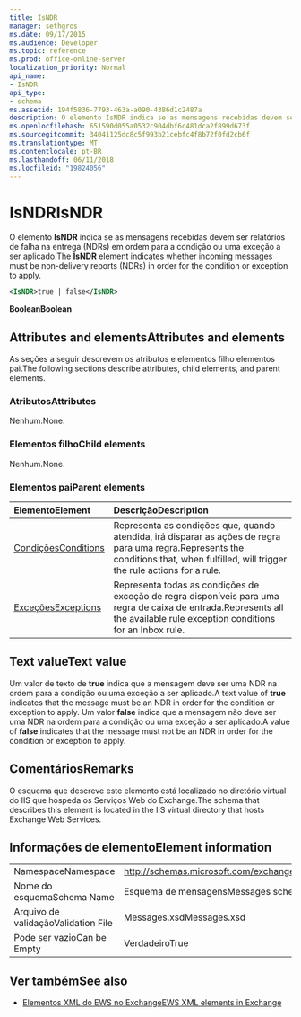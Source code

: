 ```yaml
---
title: IsNDR
manager: sethgros
ms.date: 09/17/2015
ms.audience: Developer
ms.topic: reference
ms.prod: office-online-server
localization_priority: Normal
api_name:
- IsNDR
api_type:
- schema
ms.assetid: 194f5836-7793-463a-a090-4386d1c2487a
description: O elemento IsNDR indica se as mensagens recebidas devem ser relatórios de falha na entrega (NDRs) em ordem para a condição ou uma exceção a ser aplicado.
ms.openlocfilehash: 651590d055a0532c904dbf6c481dca2f899d673f
ms.sourcegitcommit: 34041125dc8c5f993b21cebfc4f8b72f0fd2cb6f
ms.translationtype: MT
ms.contentlocale: pt-BR
ms.lasthandoff: 06/11/2018
ms.locfileid: "19824056"
---
```

# <a name="isndr"></a><span data-ttu-id="20ba3-103">IsNDR</span><span class="sxs-lookup"><span data-stu-id="20ba3-103">IsNDR</span></span>

<span data-ttu-id="20ba3-104">O elemento **IsNDR** indica se as mensagens recebidas devem ser relatórios de falha na entrega (NDRs) em ordem para a condição ou uma exceção a ser aplicado.</span><span class="sxs-lookup"><span data-stu-id="20ba3-104">The **IsNDR** element indicates whether incoming messages must be non-delivery reports (NDRs) in order for the condition or exception to apply.</span></span> 
  
```XML
<IsNDR>true | false</IsNDR>
```

 <span data-ttu-id="20ba3-105">**Boolean**</span><span class="sxs-lookup"><span data-stu-id="20ba3-105">**Boolean**</span></span>
## <a name="attributes-and-elements"></a><span data-ttu-id="20ba3-106">Attributes and elements</span><span class="sxs-lookup"><span data-stu-id="20ba3-106">Attributes and elements</span></span>

<span data-ttu-id="20ba3-107">As seções a seguir descrevem os atributos e elementos filho elementos pai.</span><span class="sxs-lookup"><span data-stu-id="20ba3-107">The following sections describe attributes, child elements, and parent elements.</span></span>
  
### <a name="attributes"></a><span data-ttu-id="20ba3-108">Atributos</span><span class="sxs-lookup"><span data-stu-id="20ba3-108">Attributes</span></span>

<span data-ttu-id="20ba3-109">Nenhum.</span><span class="sxs-lookup"><span data-stu-id="20ba3-109">None.</span></span>
  
### <a name="child-elements"></a><span data-ttu-id="20ba3-110">Elementos filho</span><span class="sxs-lookup"><span data-stu-id="20ba3-110">Child elements</span></span>

<span data-ttu-id="20ba3-111">Nenhum.</span><span class="sxs-lookup"><span data-stu-id="20ba3-111">None.</span></span>
  
### <a name="parent-elements"></a><span data-ttu-id="20ba3-112">Elementos pai</span><span class="sxs-lookup"><span data-stu-id="20ba3-112">Parent elements</span></span>

|<span data-ttu-id="20ba3-113">**Elemento**</span><span class="sxs-lookup"><span data-stu-id="20ba3-113">**Element**</span></span>|<span data-ttu-id="20ba3-114">**Descrição**</span><span class="sxs-lookup"><span data-stu-id="20ba3-114">**Description**</span></span>|
|:-----|:-----|
|[<span data-ttu-id="20ba3-115">Condições</span><span class="sxs-lookup"><span data-stu-id="20ba3-115">Conditions</span></span>](conditions.md) <br/> |<span data-ttu-id="20ba3-116">Representa as condições que, quando atendida, irá disparar as ações de regra para uma regra.</span><span class="sxs-lookup"><span data-stu-id="20ba3-116">Represents the conditions that, when fulfilled, will trigger the rule actions for a rule.</span></span>  <br/> |
|[<span data-ttu-id="20ba3-117">Exceções</span><span class="sxs-lookup"><span data-stu-id="20ba3-117">Exceptions</span></span>](exceptions.md) <br/> |<span data-ttu-id="20ba3-118">Representa todas as condições de exceção de regra disponíveis para uma regra de caixa de entrada.</span><span class="sxs-lookup"><span data-stu-id="20ba3-118">Represents all the available rule exception conditions for an Inbox rule.</span></span>  <br/> |
   
## <a name="text-value"></a><span data-ttu-id="20ba3-119">Text value</span><span class="sxs-lookup"><span data-stu-id="20ba3-119">Text value</span></span>

<span data-ttu-id="20ba3-120">Um valor de texto de **true** indica que a mensagem deve ser uma NDR na ordem para a condição ou uma exceção a ser aplicado.</span><span class="sxs-lookup"><span data-stu-id="20ba3-120">A text value of **true** indicates that the message must be an NDR in order for the condition or exception to apply.</span></span> <span data-ttu-id="20ba3-121">Um valor **false** indica que a mensagem não deve ser uma NDR na ordem para a condição ou uma exceção a ser aplicado.</span><span class="sxs-lookup"><span data-stu-id="20ba3-121">A value of **false** indicates that the message must not be an NDR in order for the condition or exception to apply.</span></span> 
  
## <a name="remarks"></a><span data-ttu-id="20ba3-122">Comentários</span><span class="sxs-lookup"><span data-stu-id="20ba3-122">Remarks</span></span>

<span data-ttu-id="20ba3-123">O esquema que descreve este elemento está localizado no diretório virtual do IIS que hospeda os Serviços Web do Exchange.</span><span class="sxs-lookup"><span data-stu-id="20ba3-123">The schema that describes this element is located in the IIS virtual directory that hosts Exchange Web Services.</span></span>
  
## <a name="element-information"></a><span data-ttu-id="20ba3-124">Informações de elemento</span><span class="sxs-lookup"><span data-stu-id="20ba3-124">Element information</span></span>

|||
|:-----|:-----|
|<span data-ttu-id="20ba3-125">Namespace</span><span class="sxs-lookup"><span data-stu-id="20ba3-125">Namespace</span></span>  <br/> |http://schemas.microsoft.com/exchange/services/2006/messages  <br/> |
|<span data-ttu-id="20ba3-126">Nome do esquema</span><span class="sxs-lookup"><span data-stu-id="20ba3-126">Schema Name</span></span>  <br/> |<span data-ttu-id="20ba3-127">Esquema de mensagens</span><span class="sxs-lookup"><span data-stu-id="20ba3-127">Messages schema</span></span>  <br/> |
|<span data-ttu-id="20ba3-128">Arquivo de validação</span><span class="sxs-lookup"><span data-stu-id="20ba3-128">Validation File</span></span>  <br/> |<span data-ttu-id="20ba3-129">Messages.xsd</span><span class="sxs-lookup"><span data-stu-id="20ba3-129">Messages.xsd</span></span>  <br/> |
|<span data-ttu-id="20ba3-130">Pode ser vazio</span><span class="sxs-lookup"><span data-stu-id="20ba3-130">Can be Empty</span></span>  <br/> |<span data-ttu-id="20ba3-131">Verdadeiro</span><span class="sxs-lookup"><span data-stu-id="20ba3-131">True</span></span>  <br/> |
   
## <a name="see-also"></a><span data-ttu-id="20ba3-132">Ver também</span><span class="sxs-lookup"><span data-stu-id="20ba3-132">See also</span></span>



- [<span data-ttu-id="20ba3-133">Elementos XML do EWS no Exchange</span><span class="sxs-lookup"><span data-stu-id="20ba3-133">EWS XML elements in Exchange</span></span>](ews-xml-elements-in-exchange.md)

